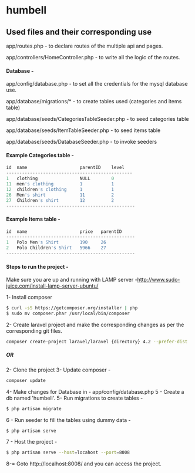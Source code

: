 # humbell

## Used files and their corresponding use

app/routes.php - to declare routes of the multiple api and pages.

app/controllers/HomeController.php - to write all the logic of the routes.

#### Database -

app/config/database.php - to set all the credentials for the mysql database use.

app/database/migrations/* - to create tables used (categories and items table)

app/database/seeds/CategoriesTableSeeder.php - to seed categories table

app/database/seeds/ItemTableSeeder.php - to seed items table

app/database/seeds/DatabaseSeeder.php - to invoke seeders


#### Example Categories table -
```javascript
id  name                    parentID    level
------------------------------------------------
1	clothing	            NULL	    0
11	men's clothing	        1 	        1
12	children's clothing	    1 	        1
26	Men's shirt	            11 	        2
27  Children's shirt        12          2
-------------------------------------------------
```
#### Example Items table -

```javascript
id  name                    price   parentID
-------------------------------------------------
1	Polo Men's Shirt	    190	    26
2	Polo Children's Shirt	5966	27
-------------------------------------------------
```

#### Steps to run the project -
Make sure you are up and running with LAMP server -http://www.sudo-juice.com/install-lamp-server-ubuntu/

1- Install composer
```sh
$ curl -sS https://getcomposer.org/installer | php
$ sudo mv composer.phar /usr/local/bin/composer
```
2- Create laravel project and make the corresponding changes as per the corresponding git files.
```sh
composer create-project laravel/laravel {directory} 4.2 --prefer-dist
```
##### OR
2- Clone the project
3- Update composer -
```sh
composer update
```
4- Make changes for Database in - app/config/database.php
5 - Create a db named 'humbell'.
5- Run migrations to create tables -
```sh
$ php artisan migrate
```
6 - Run seeder to fill the tables using dummy data -
```sh
$ php artisan serve
```
7 - Host the project -
```sh
$ php artisan serve --host=locahost --port=8008
```
8-= Goto http://localhost:8008/ and you can access the project.

